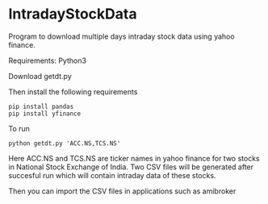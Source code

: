 # IntradayStockData
Program to download multiple days intraday stock data using yahoo finance.

Requirements:
Python3

Download getdt.py

Then install the following requirements 
```
pip install pandas
pip install yfinance
```

To run

```
python getdt.py 'ACC.NS,TCS.NS' 
```

Here ACC.NS and TCS.NS are ticker names in yahoo finance for two stocks in National Stock Exchange of India. Two CSV files will be generated after
succesful run which will contain intraday data of these stocks.

Then you can import the CSV files in applications such as amibroker
